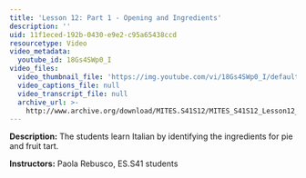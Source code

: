 ```yaml
---
title: 'Lesson 12: Part 1 - Opening and Ingredients'
description: ''
uid: 11f1eced-192b-0430-e9e2-c95a65438ccd
resourcetype: Video
video_metadata:
  youtube_id: 18Gs4SWp0_I
video_files:
  video_thumbnail_file: 'https://img.youtube.com/vi/18Gs4SWp0_I/default.jpg'
  video_captions_file: null
  video_transcript_file: null
  archive_url: >-
    http://www.archive.org/download/MITES.S41S12/MITES_S41S12_Lesson12_Part1_300k.mp4
---
```


**Description:** The students learn Italian by identifying the ingredients for pie and fruit tart.

**Instructors:** Paola Rebusco, ES.S41 students